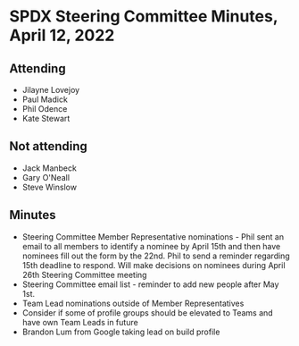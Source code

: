 # SPDX Steering Committee Minutes, April 12, 2022

## Attending
* Jilayne Lovejoy
* Paul Madick
* Phil Odence
* Kate Stewart

## Not attending
* Jack Manbeck
* Gary O'Neall
* Steve Winslow

## Minutes
* Steering Committee Member Representative nominations - Phil sent an email to all members to identify a nominee by April 15th and then have nominees fill out the form by the 22nd. Phil to send a reminder regarding 15th deadline to respond. Will make decisions on nominees during April 26th Steering Committee meeting
* Steering Committee email list - reminder to add new people after May 1st. 
* Team Lead nominations outside of Member Representatives
* Consider if some of profile groups should be elevated to Teams and have own Team Leads in future
* Brandon Lum from Google taking lead on build profile
